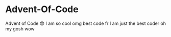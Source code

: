 # Advent-Of-Code
Advent of Code 😎
I am so cool omg 
best code fr
I am just the best coder oh my gosh
wow
